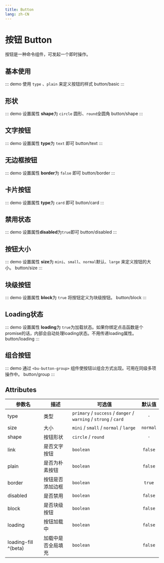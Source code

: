 ```yaml
---
title: Button
lang: zh-CN
---
```


# 按钮 Button
按钮是一种命令组件，可发起一个即时操作。

## 基本使用

::: demo 使用 `type` 、`plain` 来定义按钮的样式
button/basic
:::

## 形状
::: demo 设置属性 **shape**为 `circle` 圆形、`round`全圆角
button/shape
:::

## 文字按钮
::: demo 设置属性 **type**为 `text` 即可
button/text
:::

## 无边框按钮
::: demo 设置属性 **border**为 `false` 即可
button/border
:::

## 卡片按钮
::: demo 设置属性 **type**为 `card` 即可
button/card
:::


## 禁用状态
::: demo 设置属性**disabled**为`true`即可
button/disabled
:::


## 按钮大小
::: demo 设置属性 **size**为 `mini`、`small`、`normal`默认、`large` 来定义按钮的大小。
button/size
:::



## 块级按钮

::: demo 设置属性 **block**为 `true` 将按钮定义为块级按钮。
button/block
:::

## Loading状态

::: demo 设置属性 **loading**为 `true`为加载状态。如果你绑定点击函数是个promise的话，内部会自动处理loading状态。不用传递loading属性。
button/loading
:::


## 组合按钮

::: demo 通过 `<bu-button-group>` 组件使按钮以组合方式出现。可用在同级多项操作中。
button/group
:::


## Attributes
|参数名|描述|可选值|默认值|
|-------|-------|---|:---:|
|type|类型| `primary` / `success` / `danger` / `warning` / `strong` / `card` |`-`|
|size|大小|`mini` / `small` / `normal` / `large`   | `normal` |
|shape|按钮形状|`circle` / `round`|`-`|
|link|是否文字按钮|`boolean`|`false`|
|plain|是否为朴素按钮|`boolean`|`false`|
|border|按钮是否添加边框|`boolean`|`true`|
|disabled|是否禁用|`boolean`|`false`|
|block|是否块级按钮|`boolean`|`false`|
|loading|按钮加载中|`boolean`|`false`|
|loading-fill ^(beta)|加载中是否全局填充|`boolean`|`false`|


